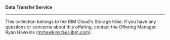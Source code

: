 **Data Transfer Service**
<hr>

This collection belongs to the IBM Cloud's Storage tribe. If you have any questions or concerns about this offering, contact the Offering Manager, Ryan Hawkins (mrhawkins@us.ibm.com).

